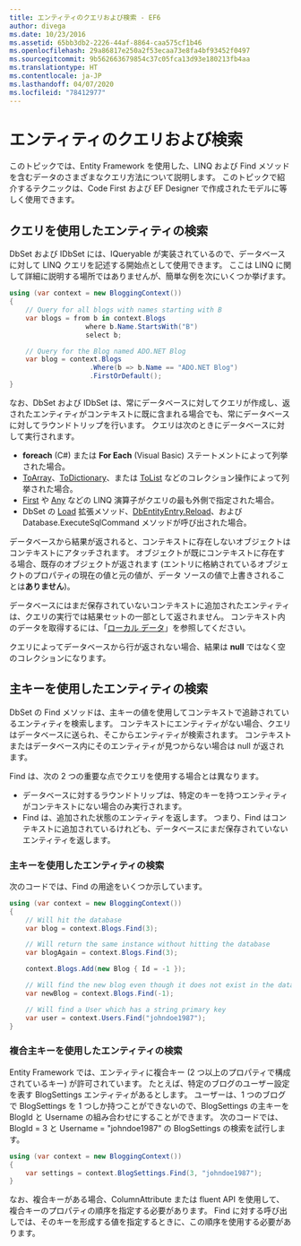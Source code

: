 ```yaml
---
title: エンティティのクエリおよび検索 - EF6
author: divega
ms.date: 10/23/2016
ms.assetid: 65bb3db2-2226-44af-8864-caa575cf1b46
ms.openlocfilehash: 29a86817e250a2f53ecaa73e8fa4bf93452f0497
ms.sourcegitcommit: 9b562663679854c37c05fca13d93e180213fb4aa
ms.translationtype: HT
ms.contentlocale: ja-JP
ms.lasthandoff: 04/07/2020
ms.locfileid: "78412977"
---
```

# <a name="querying-and-finding-entities"></a>エンティティのクエリおよび検索
このトピックでは、Entity Framework を使用した、LINQ および Find メソッドを含むデータのさまざまなクエリ方法について説明します。 このトピックで紹介するテクニックは、Code First および EF Designer で作成されたモデルに等しく使用できます。  

## <a name="finding-entities-using-a-query"></a>クエリを使用したエンティティの検索  

DbSet および IDbSet には、IQueryable が実装されているので、データベースに対して LINQ クエリを記述する開始点として使用できます。 ここは LINQ に関して詳細に説明する場所ではありませんが、簡単な例を次にいくつか挙げます。  

``` csharp
using (var context = new BloggingContext())
{
    // Query for all blogs with names starting with B
    var blogs = from b in context.Blogs
                   where b.Name.StartsWith("B")
                   select b;

    // Query for the Blog named ADO.NET Blog
    var blog = context.Blogs
                    .Where(b => b.Name == "ADO.NET Blog")
                    .FirstOrDefault();
}
```  

なお、DbSet および IDbSet は、常にデータベースに対してクエリが作成し、返されたエンティティがコンテキストに既に含まれる場合でも、常にデータベースに対してラウンドトリップを行います。 クエリは次のときにデータベースに対して実行されます。  

- **foreach** (C#) または **For Each** (Visual Basic) ステートメントによって列挙された場合。  
- [ToArray](https://msdn.microsoft.com/library/bb298736)、[ToDictionary](https://msdn.microsoft.com/library/system.linq.enumerable.todictionary)、または [ToList](https://msdn.microsoft.com/library/bb342261) などのコレクション操作によって列挙された場合。  
- [First](https://msdn.microsoft.com/library/bb291976) や [Any](https://msdn.microsoft.com/library/bb337697) などの LINQ 演算子がクエリの最も外側で指定された場合。  
- DbSet の [Load](https://msdn.microsoft.com/library/system.data.entity.dbextensions.load) 拡張メソッド、[DbEntityEntry.Reload](https://msdn.microsoft.com/library/system.data.entity.infrastructure.dbentityentry.reload.aspx)、および Database.ExecuteSqlCommand メソッドが呼び出された場合。  

データベースから結果が返されると、コンテキストに存在しないオブジェクトはコンテキストにアタッチされます。 オブジェクトが既にコンテキストに存在する場合、既存のオブジェクトが返されます (エントリに格納されているオブジェクトのプロパティの現在の値と元の値が、データ ソースの値で上書きされることは**ありません**)。  

データベースにはまだ保存されていないコンテキストに追加されたエンティティは、クエリの実行では結果セットの一部として返されません。 コンテキスト内のデータを取得するには、「[ローカル データ](~/ef6/querying/local-data.md)」を参照してください。  

クエリによってデータベースから行が返されない場合、結果は **null** ではなく空のコレクションになります。  

## <a name="finding-entities-using-primary-keys"></a>主キーを使用したエンティティの検索  

DbSet の Find メソッドは、主キーの値を使用してコンテキストで追跡されているエンティティを検索します。 コンテキストにエンティティがない場合、クエリはデータベースに送られ、そこからエンティティが検索されます。 コンテキストまたはデータベース内にそのエンティティが見つからない場合は null が返されます。  

Find は、次の 2 つの重要な点でクエリを使用する場合とは異なります。  

- データベースに対するラウンドトリップは、特定のキーを持つエンティティがコンテキストにない場合のみ実行されます。  
- Find は、追加された状態のエンティティを返します。 つまり、Find はコンテキストに追加されているけれども、データベースにまだ保存されていないエンティティを返します。  
### <a name="finding-an-entity-by-primary-key"></a>主キーを使用したエンティティの検索  

次のコードでは、Find の用途をいくつか示しています。  

``` csharp
using (var context = new BloggingContext())
{
    // Will hit the database
    var blog = context.Blogs.Find(3);

    // Will return the same instance without hitting the database
    var blogAgain = context.Blogs.Find(3);

    context.Blogs.Add(new Blog { Id = -1 });

    // Will find the new blog even though it does not exist in the database
    var newBlog = context.Blogs.Find(-1);

    // Will find a User which has a string primary key
    var user = context.Users.Find("johndoe1987");
}
```  

### <a name="finding-an-entity-by-composite-primary-key"></a>複合主キーを使用したエンティティの検索  

Entity Framework では、エンティティに複合キー (2 つ以上のプロパティで構成されているキー) が許可されています。 たとえば、特定のブログのユーザー設定を表す BlogSettings エンティティがあるとします。 ユーザーは、1 つのブログで BlogSettings を 1 つしか持つことができないので、BlogSettings の主キーを BlogId と Username の組み合わせにすることができます。 次のコードでは、BlogId = 3 と Username = "johndoe1987" の BlogSettings の検索を試行します。  

``` csharp  
using (var context = new BloggingContext())
{
    var settings = context.BlogSettings.Find(3, "johndoe1987");
}
```  

なお、複合キーがある場合、ColumnAttribute または fluent API を使用して、複合キーのプロパティの順序を指定する必要があります。 Find に対する呼び出しでは、そのキーを形成する値を指定するときに、この順序を使用する必要があります。  
